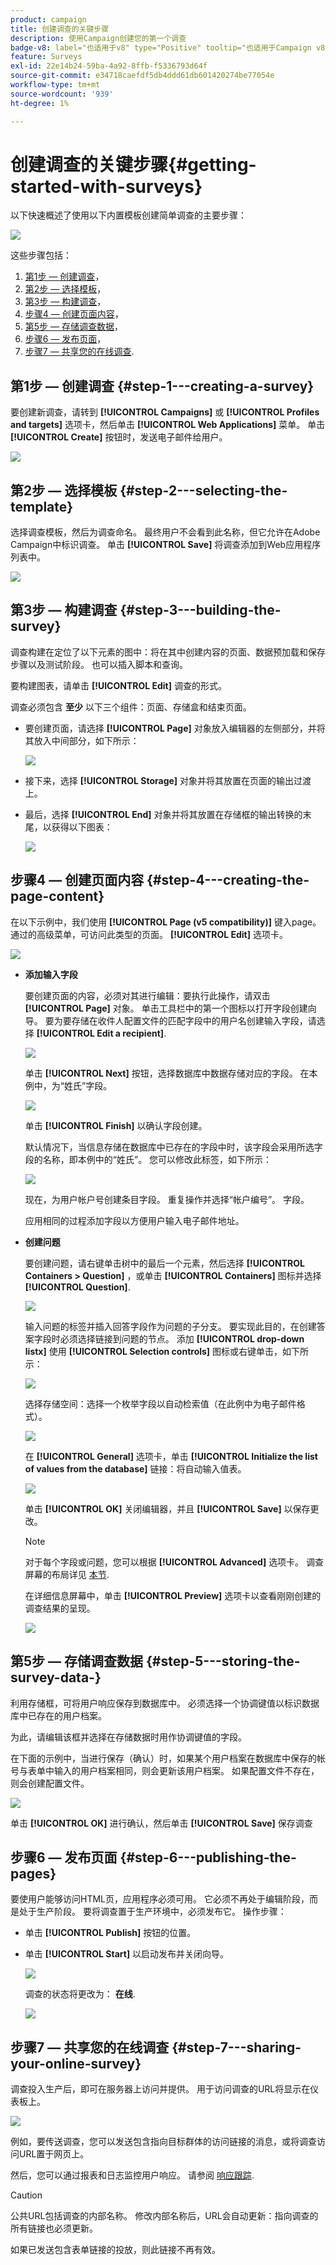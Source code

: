 ```yaml
---
product: campaign
title: 创建调查的关键步骤
description: 使用Campaign创建您的第一个调查
badge-v8: label="也适用于v8" type="Positive" tooltip="也适用于Campaign v8"
feature: Surveys
exl-id: 22e14b24-59ba-4a92-8ffb-f5336793d64f
source-git-commit: e34718caefdf5db4ddd61db601420274be77054e
workflow-type: tm+mt
source-wordcount: '939'
ht-degree: 1%

---
```


# 创建调查的关键步骤{#getting-started-with-surveys}



以下快速概述了使用以下内置模板创建简单调查的主要步骤：

![](assets/s_ncs_admin_survey_result.png)

这些步骤包括：

1. [第1步 — 创建调查](#step-1---creating-a-survey)，
1. [第2步 — 选择模板](#step-2---selecting-the-template)，
1. [第3步 — 构建调查](#step-3---building-the-survey)，
1. [步骤4 — 创建页面内容](#step-4---creating-the-page-content)，
1. [第5步 — 存储调查数据](#step-5---storing-the-survey-data-)，
1. [步骤6 — 发布页面](#step-6---publishing-the-pages)，
1. [步骤7 — 共享您的在线调查](#step-7---sharing-your-online-survey).

## 第1步 — 创建调查 {#step-1---creating-a-survey}

要创建新调查，请转到 **[!UICONTROL Campaigns]** 或 **[!UICONTROL Profiles and targets]** 选项卡，然后单击 **[!UICONTROL Web Applications]** 菜单。 单击 **[!UICONTROL Create]** 按钮时，发送电子邮件给用户。

![](assets/s_ncs_admin_survey_create.png)

## 第2步 — 选择模板 {#step-2---selecting-the-template}

选择调查模板，然后为调查命名。 最终用户不会看到此名称，但它允许在Adobe Campaign中标识调查。 单击 **[!UICONTROL Save]** 将调查添加到Web应用程序列表中。

![](assets/s_ncs_admin_survey_wz_00.png)

## 第3步 — 构建调查 {#step-3---building-the-survey}

调查构建在定位了以下元素的图中：将在其中创建内容的页面、数据预加载和保存步骤以及测试阶段。 也可以插入脚本和查询。

要构建图表，请单击 **[!UICONTROL Edit]** 调查的形式。

调查必须包含 **至少** 以下三个组件：页面、存储盒和结束页面。

* 要创建页面，请选择 **[!UICONTROL Page]** 对象放入编辑器的左侧部分，并将其放入中间部分，如下所示：

  ![](assets/s_ncs_admin_survey_new_page.png)

* 接下来，选择 **[!UICONTROL Storage]** 对象并将其放置在页面的输出过渡上。
* 最后，选择 **[!UICONTROL End]** 对象并将其放置在存储框的输出转换的末尾，以获得以下图表：

  ![](assets/s_ncs_admin_survey_end.png)

## 步骤4 — 创建页面内容 {#step-4---creating-the-page-content}

在以下示例中，我们使用 **[!UICONTROL Page (v5 compatibility)]** 键入page。 通过的高级菜单，可访问此类型的页面。 **[!UICONTROL Edit]** 选项卡。

![](assets/s_ncs_admin_survey_pagev5.png)

* **添加输入字段**

  要创建页面的内容，必须对其进行编辑：要执行此操作，请双击 **[!UICONTROL Page]** 对象。 单击工具栏中的第一个图标以打开字段创建向导。 要为要存储在收件人配置文件的匹配字段中的用户名创建输入字段，请选择 **[!UICONTROL Edit a recipient]**.

  ![](assets/s_ncs_admin_survey_add_field_menu.png)

  单击 **[!UICONTROL Next]** 按钮，选择数据库中数据存储对应的字段。 在本例中，为“姓氏”字段。

  ![](assets/s_ncs_admin_survey_choose_field.png)

  单击 **[!UICONTROL Finish]** 以确认字段创建。

  默认情况下，当信息存储在数据库中已存在的字段中时，该字段会采用所选字段的名称，即本例中的“姓氏”。 您可以修改此标签，如下所示：

  ![](assets/s_ncs_admin_survey_change_label.png)

  现在，为用户帐户号创建条目字段。 重复操作并选择“帐户编号”。 字段。

  应用相同的过程添加字段以方便用户输入电子邮件地址。

* **创建问题**

  要创建问题，请右键单击树中的最后一个元素，然后选择 **[!UICONTROL Containers > Question]** ，或单击 **[!UICONTROL Containers]** 图标并选择 **[!UICONTROL Question]**.

  ![](assets/s_ncs_admin_survey_add_qu.png)

  输入问题的标签并插入回答字段作为问题的子分支。 要实现此目的，在创建答案字段时必须选择链接到问题的节点。 添加 **[!UICONTROL drop-down listx]** 使用 **[!UICONTROL Selection controls]** 图标或右键单击，如下所示：

  ![](assets/s_ncs_admin_survey_add_list.png)

  选择存储空间：选择一个枚举字段以自动检索值（在此例中为电子邮件格式）。

  ![](assets/s_ncs_admin_survey_add_itz_list.png)

  在 **[!UICONTROL General]** 选项卡，单击 **[!UICONTROL Initialize the list of values from the database]** 链接：将自动输入值表。

  ![](assets/s_ncs_admin_survey_add_value.png)

  单击 **[!UICONTROL OK]** 关闭编辑器，并且 **[!UICONTROL Save]** 以保存更改。

  >[!NOTE]
  >
  >对于每个字段或问题，您可以根据 **[!UICONTROL Advanced]** 选项卡。 调查屏幕的布局详见 [本节](../../web/using/about-web-forms.md).

  在详细信息屏幕中，单击 **[!UICONTROL Preview]** 选项卡以查看刚刚创建的调查结果的呈现。

  ![](assets/s_ncs_admin_survey_preview.png)

## 第5步 — 存储调查数据 {#step-5---storing-the-survey-data-}

利用存储框，可将用户响应保存到数据库中。 必须选择一个协调键值以标识数据库中已存在的用户档案。

为此，请编辑该框并选择在存储数据时用作协调键值的字段。

在下面的示例中，当进行保存（确认）时，如果某个用户档案在数据库中保存的帐号与表单中输入的用户档案相同，则会更新该用户档案。 如果配置文件不存在，则会创建配置文件。

![](assets/s_ncs_admin_survey_save_edit.png)

单击 **[!UICONTROL OK]** 进行确认，然后单击 **[!UICONTROL Save]** 保存调查

## 步骤6 — 发布页面 {#step-6---publishing-the-pages}

要使用户能够访问HTML页，应用程序必须可用。 它必须不再处于编辑阶段，而是处于生产阶段。 要将调查置于生产环境中，必须发布它。 操作步骤：

* 单击 **[!UICONTROL Publish]** 按钮的位置。
* 单击 **[!UICONTROL Start]** 以启动发布并关闭向导。

  ![](assets/s_ncs_admin_survey_start_publ.png)

  调查的状态将更改为： **在线**.

  ![](assets/survey_published.png)

## 步骤7 — 共享您的在线调查 {#step-7---sharing-your-online-survey}

调查投入生产后，即可在服务器上访问并提供。 用于访问调查的URL将显示在仪表板上。

![](assets/survey_url_from_dashboard.png)

例如，要传送调查，您可以发送包含指向目标群体的访问链接的消息，或将调查访问URL置于网页上。

然后，您可以通过报表和日志监控用户响应。 请参阅 [响应跟踪](../../surveys/using/publish-track-and-use-collected-data.md#response-tracking).

>[!CAUTION]
>
>公共URL包括调查的内部名称。 修改内部名称后，URL会自动更新：指向调查的所有链接也必须更新。
>
>如果已发送包含表单链接的投放，则此链接不再有效。
